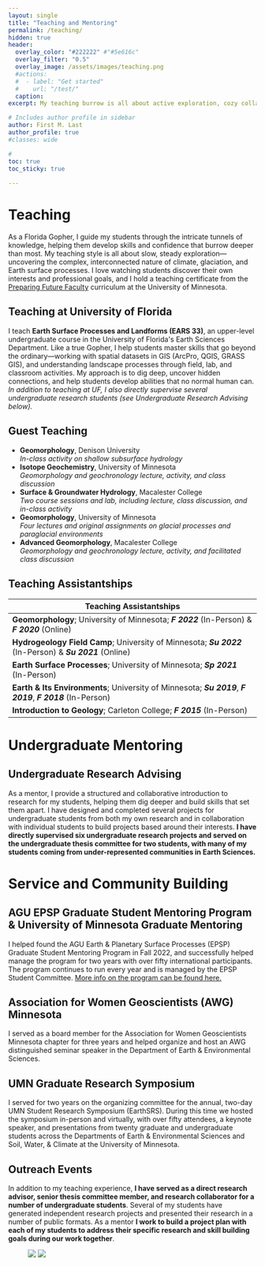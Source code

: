 ```yaml
---
layout: single
title: "Teaching and Mentoring"
permalink: /teaching/
hidden: true
header:
  overlay_color: "#222222" #"#5e616c"
  overlay_filter: "0.5"
  overlay_image: /assets/images/teaching.png
  #actions:
  #  - label: "Get started"
  #    url: "/test/"
  caption:
excerpt: My teaching burrow is all about active exploration, cozy collaboration, and making sure every student feels at home. Whether you’re slow and steady or quick on your feet, I’m here to help you reach your goals—one sandy step at a time!

# Includes author profile in sidebar
author: First M. Last
author_profile: true
#classes: wide

#  
toc: true
toc_sticky: true  
      
---
```

# Teaching
As a Florida Gopher, I guide my students through the intricate tunnels of knowledge, helping them develop skills and confidence that burrow deeper than most. My teaching style is all about slow, steady exploration—uncovering the complex, interconnected nature of climate, glaciation, and Earth surface processes. I love watching students discover their own interests and professional goals, and I hold a teaching certificate from the [Preparing Future Faculty](https://cei.umn.edu/programs/preparing-future-faculty-program) curriculum at the University of Minnesota.

## Teaching at University of Florida

I teach **Earth Surface Processes and Landforms (EARS 33)**, an upper-level undergraduate course in the University of Florida's Earth Sciences Department. Like a true Gopher, I help students master skills that go beyond the ordinary—working with spatial datasets in GIS (ArcPro, QGIS, GRASS GIS), and understanding landscape processes through field, lab, and classroom activities. My approach is to dig deep, uncover hidden connections, and help students develop abilities that no normal human can. <i>In addition to teaching at UF, I also directly supervise several undergraduate research students (see Undergraduate Research Advising below).</i>

## Guest Teaching

<ul>
<li><b>Geomorphology</b>, Denison University<br>
<i>In-class activity on shallow subsurface hydrology</i></li>
<li><b>Isotope Geochemistry</b>, University of Minnesota<br>
<i>Geomorphology and geochronology lecture, activity, and class discussion</i></li>
<li><b>Surface & Groundwater Hydrology</b>, Macalester College<br>
<i>Two course sessions and lab, including lecture, class discussion, and in-class activity</i></li>
<li><b>Geomorphology</b>, University of Minnesota<br>
<i>Four lectures and original assignments on glacial processes and paraglacial environments</i></li>
<li><b>Advanced Geomorphology</b>, Macalester College<br>
<i>Geomorphology and geochronology lecture, activity, and facilitated class discussion</i></li>
</ul>

## Teaching Assistantships

|Teaching Assistantships | 
| ------- |
|**Geomorphology**; University of Minnesota; <i>**F 2022**</i> (In-Person) & <i>**F 2020**</i> (Online)| 
|**Hydrogeology Field Camp**; University of Minnesota; <i>**Su 2022**</i> (In-Person) & <i>**Su 2021**</i> (Online)|
|**Earth Surface Processes**; University of Minnesota; <i>**Sp 2021**</i> (In-Person)|
|**Earth & Its Environments**; University of Minnesota; <i>**Su 2019**</i>, <i>**F 2019**</i>, <i>**F 2018**</i> (In-Person)|
|**Introduction to Geology**; Carleton College; <i>**F 2015**</i> (In-Person)|

# Undergraduate Mentoring
## Undergraduate Research Advising
As a mentor, I provide a structured and collaborative introduction to research for my students, helping them dig deeper and build skills that set them apart. I have designed and completed several projects for undergraduate students from both my own research and in collaboration with individual students to build projects based around their interests. **I have directly supervised six undergraduate research projects and served on the undergraduate thesis committee for two students, with many of my students coming from under-represented communities in Earth Sciences.**

# Service and Community Building
## AGU EPSP Graduate Student Mentoring Program & University of Minnesota Graduate Mentoring
I helped found the AGU Earth & Planetary Surface Processes (EPSP) Graduate Student Mentoring Program in Fall 2022, and successfully helped manage the program for two years with over fifty international participants. The program continues to run every year and is managed by the EPSP Student Committee. [More info on the program can be found here.](https://connect.agu.org/epsp/discussion/mentoring-program)

## Association for Women Geoscientists (AWG) Minnesota
I served as a board member for the Association for Women Geoscientists Minnesota chapter for three years and helped organize and host an AWG distinguished seminar speaker in the Department of Earth & Environmental Sciences.

## UMN Graduate Research Symposium
I served for two years on the organizing committee for the annual, two-day UMN Student Research Symposium (EarthSRS). During this time we hosted the symposium in-person and virtually, with over fifty attendees, a keynote speaker, and presentations from twenty graduate and undergraduate students across the Departments of Earth & Environmental Sciences and Soil, Water, & Climate at the University of Minnesota.

## Outreach Events
In addition to my teaching experience, **I have served as a direct research advisor, senior thesis committee member, and research collaborator for a number of undergraduate students**. Several of my students have generated independent research projects and presented their research in a number of public formats. As a mentor **I work to build a project plan with each of my students to address their specific research and skill building goals during our work together**.

<figure class="half">
	<img src="{{ site.baseurl }}/assets/images/field1.png">
	<img src="{{ site.baseurl }}/assets/images/field2.png">
	<figcaption></figcaption>
</figure>

